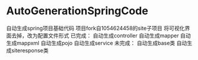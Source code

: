 # AutoGenerationSpringCode
自动生成spring项目基础代码
项目fork自1054624458的site子项目
将可视化界面去掉，改为配置文件形式
已完成：
自动生成controller
自动生成mapper
自动生成mappxml
自动生成pojo
自动生成service
未完成：
自动生成base类
自动生成siteresponse类
